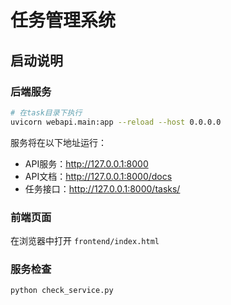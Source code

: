 # 任务管理系统

## 启动说明

### 后端服务
```bash
# 在task目录下执行
uvicorn webapi.main:app --reload --host 0.0.0.0
```
服务将在以下地址运行：
- API服务：http://127.0.0.1:8000
- API文档：http://127.0.0.1:8000/docs
- 任务接口：http://127.0.0.1:8000/tasks/

### 前端页面
在浏览器中打开 `frontend/index.html`

### 服务检查
```bash
python check_service.py
```
